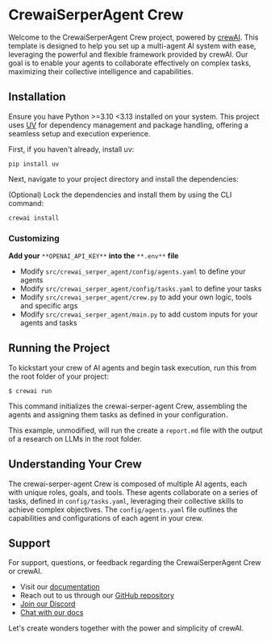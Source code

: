 # CrewaiSerperAgent Crew

Welcome to the CrewaiSerperAgent Crew project, powered by [crewAI](https://crewai.com). This template is designed to help you set up a multi-agent AI system with ease, leveraging the powerful and flexible framework provided by crewAI. Our goal is to enable your agents to collaborate effectively on complex tasks, maximizing their collective intelligence and capabilities.

## Installation

Ensure you have Python >=3.10 \<3.13 installed on your system. This project uses [UV](https://docs.astral.sh/uv/) for dependency management and package handling, offering a seamless setup and execution experience.

First, if you haven't already, install uv:

```
pip install uv
```

Next, navigate to your project directory and install the dependencies:

(Optional) Lock the dependencies and install them by using the CLI command:

```
crewai install
```

### Customizing

**Add your** `**OPENAI_API_KEY**` **into the** `**.env**` **file**

*   Modify `src/crewai_serper_agent/config/agents.yaml` to define your agents
*   Modify `src/crewai_serper_agent/config/tasks.yaml` to define your tasks
*   Modify `src/crewai_serper_agent/crew.py` to add your own logic, tools and specific args
*   Modify `src/crewai_serper_agent/main.py` to add custom inputs for your agents and tasks

## Running the Project

To kickstart your crew of AI agents and begin task execution, run this from the root folder of your project:

```
$ crewai run
```

This command initializes the crewai-serper-agent Crew, assembling the agents and assigning them tasks as defined in your configuration.

This example, unmodified, will run the create a `report.md` file with the output of a research on LLMs in the root folder.

## Understanding Your Crew

The crewai-serper-agent Crew is composed of multiple AI agents, each with unique roles, goals, and tools. These agents collaborate on a series of tasks, defined in `config/tasks.yaml`, leveraging their collective skills to achieve complex objectives. The `config/agents.yaml` file outlines the capabilities and configurations of each agent in your crew.

## Support

For support, questions, or feedback regarding the CrewaiSerperAgent Crew or crewAI.

*   Visit our [documentation](https://docs.crewai.com)
*   Reach out to us through our [GitHub repository](https://github.com/joaomdmoura/crewai)
*   [Join our Discord](https://discord.com/invite/X4JWnZnxPb)
*   [Chat with our docs](https://chatg.pt/DWjSBZn)

Let's create wonders together with the power and simplicity of crewAI.